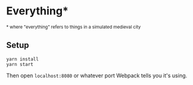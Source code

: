 # Everything\*
<small>\* where "everything" refers to things in a simulated medieval city</small>

## Setup
```
yarn install
yarn start
```

Then open `localhost:8080` or whatever port Webpack tells you it's using.
